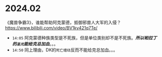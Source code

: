 
# 2024.02

《魔兽争霸3》，谁能帮助阿克蒙德，抵御邪兽人大军的入侵？ https://www.bilibili.com/video/BV1ky421q7Te/
- `14:05` 阿克蒙德种族类型是不死族，但是单位类别却不是不死族。***所以帕拉丁的`圣光`能给克总加血***。。。
- `14:50` 同上理由，DK的`死亡缠绕`反而不能给克总加血。。。

